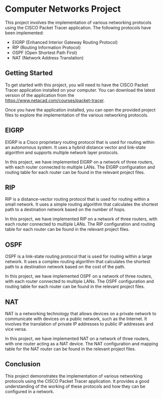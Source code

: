 # Computer Networks Project
This project involves the implementation of various networking protocols using the CISCO Packet Tracer application. The following protocols have been implemented:

* EIGRP (Enhanced Interior Gateway Routing Protocol)
* RIP (Routing Information Protocol)
* OSPF (Open Shortest Path First)
* NAT (Network Address Translation)
## Getting Started
To get started with this project, you will need to have the CISCO Packet Tracer application installed on your computer. You can download the latest version of the application from the https://www.netacad.com/courses/packet-tracer.

Once you have the application installed, you can open the provided project files to explore the implementation of the various networking protocols.

## EIGRP
EIGRP is a Cisco proprietary routing protocol that is used for routing within an autonomous system. It uses a hybrid distance vector and link-state algorithm and supports multiple network layer protocols.

In this project, we have implemented EIGRP on a network of three routers, with each router connected to multiple LANs. The EIGRP configuration and routing table for each router can be found in the relevant project files.

## RIP
RIP is a distance-vector routing protocol that is used for routing within a small network. It uses a simple routing algorithm that calculates the shortest path to a destination network based on the number of hops.

In this project, we have implemented RIP on a network of three routers, with each router connected to multiple LANs. The RIP configuration and routing table for each router can be found in the relevant project files.

## OSPF
OSPF is a link-state routing protocol that is used for routing within a large network. It uses a complex routing algorithm that calculates the shortest path to a destination network based on the cost of the path.

In this project, we have implemented OSPF on a network of three routers, with each router connected to multiple LANs. The OSPF configuration and routing table for each router can be found in the relevant project files.

## NAT
NAT is a networking technology that allows devices on a private network to communicate with devices on a public network, such as the Internet. It involves the translation of private IP addresses to public IP addresses and vice versa.

In this project, we have implemented NAT on a network of three routers, with one router acting as a NAT device. The NAT configuration and mapping table for the NAT router can be found in the relevant project files.

## Conclusion
This project demonstrates the implementation of various networking protocols using the CISCO Packet Tracer application. It provides a good understanding of the working of these protocols and how they can be configured in a network.
